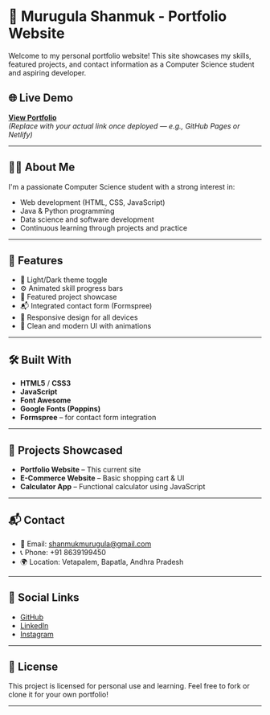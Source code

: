 # 💼 Murugula Shanmuk - Portfolio Website

Welcome to my personal portfolio website! This site showcases my skills, featured projects, and contact information as a Computer Science student and aspiring developer.

## 🌐 Live Demo

**[View Portfolio](https://yourdomain.com)**  
*(Replace with your actual link once deployed — e.g., GitHub Pages or Netlify)*

---

## 🧑‍💻 About Me

I'm a passionate Computer Science student with a strong interest in:
- Web development (HTML, CSS, JavaScript)
- Java & Python programming
- Data science and software development
- Continuous learning through projects and practice

---

## 🚀 Features

- 🌙 Light/Dark theme toggle
- ⚙️ Animated skill progress bars
- 📁 Featured project showcase
- 📬 Integrated contact form (Formspree)
- 📱 Responsive design for all devices
- 🎯 Clean and modern UI with animations

---

## 🛠️ Built With

- **HTML5** / **CSS3**
- **JavaScript**
- **Font Awesome**
- **Google Fonts (Poppins)**
- **Formspree** – for contact form integration

---

## 📂 Projects Showcased

- **Portfolio Website** – This current site
- **E-Commerce Website** – Basic shopping cart & UI
- **Calculator App** – Functional calculator using JavaScript

---

## 📬 Contact

- 📧 Email: [shanmukmurugula@gmail.com](mailto:shanmukmurugula@gmail.com)
- 📞 Phone: +91 8639199450
- 🌍 Location: Vetapalem, Bapatla, Andhra Pradesh

---

## 🔗 Social Links

- [GitHub](https://github.com/shanmukmurugula)
- [LinkedIn](https://www.linkedin.com/in/shanmuk-murugula-702587264/)
- [Instagram](https://www.instagram.com/code_with_shannu/)

---

## 📄 License

This project is licensed for personal use and learning. Feel free to fork or clone it for your own portfolio!

---

